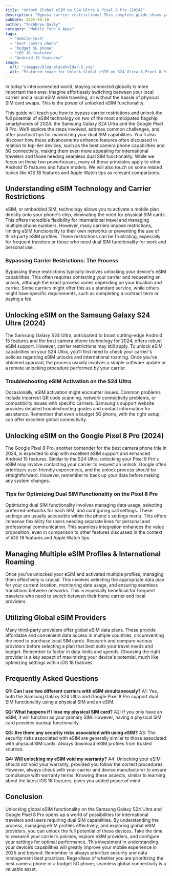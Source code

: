 ```yaml
---
title: "Unlock Global eSIM on S24 Ultra & Pixel 8 Pro (2024)"
description: "Bypass carrier restrictions! This complete guide shows you how to unlock global eSIM functionality and dual SIM capabilities on the Samsung Galaxy S24 Ultra and Google Pixel 8 Pro (2024).  Learn how to get the best camera phone experience with global connectivity. Read now!"
pubDate: 2025-08-10
author: "TechBrew Daily"
category: "Mobile Tech & Apps"
tags:
  - "mobile-tech"
  - "best camera phone"
  - "budget 5G phone"
  - "iOS 18 features"
  - "Android 15 features"
image:
  url: "/images/blog-placeholder-5.svg"
  alt: "Featured image for Unlock Global eSIM on S24 Ultra & Pixel 8 Pro (2024)"
---
```


In today's interconnected world, staying connected globally is more important than ever.  Imagine effortlessly switching between your local carrier and a local eSIM while traveling, all without the hassle of physical SIM card swaps.  This is the power of unlocked eSIM functionality.

This guide will teach you how to bypass carrier restrictions and unlock the full potential of eSIM technology on two of the most anticipated flagship smartphones of 2024: the Samsung Galaxy S24 Ultra and the Google Pixel 8 Pro. We’ll explore the steps involved, address common challenges, and offer practical tips for maximizing your dual SIM capabilities.  You'll also discover how these advancements enhance features often discussed in relation to top-tier devices, such as the best camera phone capabilities and  5G connectivity, making them even more appealing for international travelers and those needing seamless dual SIM functionality.  While we focus on these two powerhouses, many of these principles apply to other Android 15 features and future models. We will also touch on some related topics like iOS 18 features and Apple Watch tips as relevant comparisons.

## Understanding eSIM Technology and Carrier Restrictions

eSIM, or embedded SIM, technology allows you to activate a mobile plan directly onto your phone's chip, eliminating the need for physical SIM cards.  This offers incredible flexibility for international travel and managing multiple phone numbers. However, many carriers impose restrictions, limiting eSIM functionality to their own networks or preventing the use of third-party eSIM profiles.  These restrictions can be frustrating, especially for frequent travelers or those who need dual SIM functionality for work and personal use.

### Bypassing Carrier Restrictions: The Process

Bypassing these restrictions typically involves unlocking your device's eSIM capabilities.  This often requires contacting your carrier and requesting an unlock, although the exact process varies depending on your location and carrier.  Some carriers might offer this as a standard service, while others might have specific requirements, such as completing a contract term or paying a fee.

## Unlocking eSIM on the Samsung Galaxy S24 Ultra (2024)

The Samsung Galaxy S24 Ultra, anticipated to boast cutting-edge Android 15 features and the best camera phone technology for 2024, offers robust eSIM support.  However, carrier restrictions may still apply.  To unlock eSIM capabilities on your S24 Ultra, you'll first need to check your carrier's policies regarding eSIM unlocks and international roaming.  Once you’ve obtained approval, the process usually involves a simple software update or a remote unlocking procedure performed by your carrier.

### Troubleshooting eSIM Activation on the S24 Ultra

Occasionally, eSIM activation might encounter issues.  Common problems include incorrect QR code scanning, network connectivity problems, or compatibility issues with specific carriers.  Samsung's support website provides detailed troubleshooting guides and contact information for assistance.  Remember that even a budget 5G phone, with the right setup, can offer excellent global connectivity.

## Unlocking eSIM on the Google Pixel 8 Pro (2024)

The Google Pixel 8 Pro, another contender for the best camera phone title in 2024, is expected to ship with excellent eSIM support and enhanced Android 15 features.  Similar to the S24 Ultra, unlocking your Pixel 8 Pro's eSIM may involve contacting your carrier to request an unlock.  Google often prioritizes user-friendly experiences, and the unlock process should be straightforward. However, remember to back up your data before making any system changes.

### Tips for Optimizing Dual SIM Functionality on the Pixel 8 Pro

Optimizing dual SIM functionality involves managing data usage, selecting preferred networks for each SIM, and configuring call settings.  These settings are usually accessible within the phone's settings menu.  This offers immense flexibility for users needing separate lines for personal and professional communication. This seamless integration enhances the value proposition, even in comparison to other features discussed in the context of iOS 18 features and Apple Watch tips.

## Managing Multiple eSIM Profiles & International Roaming

Once you’ve unlocked your eSIM and activated multiple profiles, managing them effectively is crucial.  This involves selecting the appropriate data plan for your current location, monitoring data usage, and ensuring seamless transitions between networks. This is especially beneficial for frequent travelers who need to switch between their home carrier and local providers.


## Utilizing Global eSIM Providers

Many third-party providers offer global eSIM data plans.  These provide affordable and convenient data access in multiple countries, circumventing the need to purchase local SIM cards.  Research and compare various providers before selecting a plan that best suits your travel needs and budget. Remember to factor in data limits and speeds.  Choosing the right provider is a key aspect of maximizing your device's potential, much like optimizing settings within iOS 18 features.


## Frequently Asked Questions

**Q1:  Can I use two different carriers with eSIM simultaneously?**  A1: Yes, both the Samsung Galaxy S24 Ultra and Google Pixel 8 Pro support dual SIM functionality using a physical SIM and an eSIM.

**Q2: What happens if I lose my physical SIM card?** A2:  If you only have an eSIM, it will function as your primary SIM.  However, having a physical SIM card provides backup functionality.

**Q3: Are there any security risks associated with using eSIM?** A3:  The security risks associated with eSIM are generally similar to those associated with physical SIM cards.  Always download eSIM profiles from trusted sources.


**Q4: Will unlocking my eSIM void my warranty?** A4: Unlocking your eSIM should not void your warranty, provided you follow the correct procedures. However, always check with your carrier and device manufacturer to ensure compliance with warranty terms.  Knowing these aspects, similar to learning about the latest iOS 18 features, gives you added peace of mind.


## Conclusion

Unlocking global eSIM functionality on the Samsung Galaxy S24 Ultra and Google Pixel 8 Pro opens up a world of possibilities for international travelers and users requiring dual SIM capabilities. By understanding the process, managing eSIM profiles effectively, and exploring global eSIM providers, you can unlock the full potential of these devices.  Take the time to research your carrier’s policies, explore eSIM providers, and configure your settings for optimal performance.  This investment in understanding your device’s capabilities will greatly improve your mobile experience in 2025 and beyond. Remember to always prioritize security and data management best practices.  Regardless of whether you are prioritizing the best camera phone or a budget 5G phone, seamless global connectivity is a valuable asset.